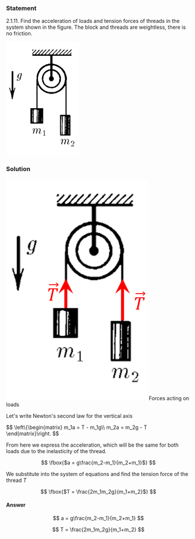 ###  Statement

$2.1.11.$ Find the acceleration of loads and tension forces of threads in the system shown in the figure. The block and threads are weightless, there is no friction.

![ For problem $2.1.11$ |199x310, 17%](../../img/2.1.11/statement.png)

### Solution

![ Forces acting on loads |386x602, 17%](../../img/2.1.11/draw.png)  Forces acting on loads

Let's write Newton's second law for the vertical axis

$$
\left\\{\begin{matrix} m_1a = T - m_1g\\\ m_2a = m_2g - T \end{matrix}\right.
$$

From here we express the acceleration, which will be the same for both loads due to the inelasticity of the thread.

$$
\fbox{$a = g\frac{m_2-m_1}{m_2+m_1}$}
$$

We substitute into the system of equations and find the tension force of the thread $T$

$$
\fbox{$T = \frac{2m_1m_2g}{m_1+m_2}$}
$$

#### Answer

$$
a = g\frac{m_2-m_1}{m_2+m_1}
$$

$$
T = \frac{2m_1m_2g}{m_1+m_2}
$$
